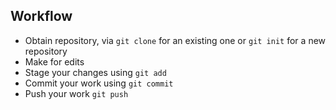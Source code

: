 ## Workflow

- Obtain repository, via ```git clone``` for an existing one or ```git init``` for a new repository
- Make for edits
- Stage your changes using ```git add```
- Commit your work using ```git commit```
- Push your work ```git push```
